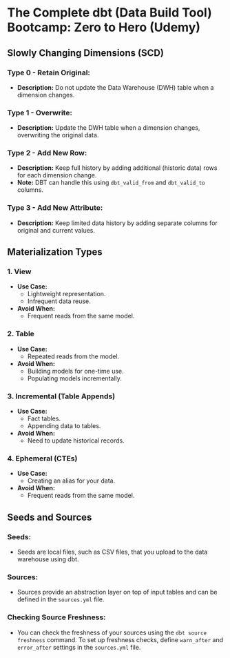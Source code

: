 # The Complete dbt (Data Build Tool) Bootcamp: Zero to Hero (Udemy)

## Slowly Changing Dimensions (SCD)

### Type 0 - Retain Original:
- **Description:** Do not update the Data Warehouse (DWH) table when a dimension changes.

### Type 1 - Overwrite:
- **Description:** Update the DWH table when a dimension changes, overwriting the original data.

### Type 2 - Add New Row:
- **Description:** Keep full history by adding additional (historic data) rows for each dimension change.
- **Note:** DBT can handle this using `dbt_valid_from` and `dbt_valid_to` columns.

### Type 3 - Add New Attribute:
- **Description:** Keep limited data history by adding separate columns for original and current values.

## Materialization Types

### 1. View
- **Use Case:**
  - Lightweight representation.
  - Infrequent data reuse.
- **Avoid When:**
  - Frequent reads from the same model.

### 2. Table
- **Use Case:**
  - Repeated reads from the model.
- **Avoid When:**
  - Building models for one-time use.
  - Populating models incrementally.

### 3. Incremental (Table Appends)
- **Use Case:**
  - Fact tables.
  - Appending data to tables.
- **Avoid When:**
  - Need to update historical records.

### 4. Ephemeral (CTEs)
- **Use Case:**
  - Creating an alias for your data.
- **Avoid When:**
  - Frequent reads from the same model.

## Seeds and Sources

### Seeds:
- Seeds are local files, such as CSV files, that you upload to the data warehouse using dbt.

### Sources:
- Sources provide an abstraction layer on top of input tables and can be defined in the `sources.yml` file.

### Checking Source Freshness:
- You can check the freshness of your sources using the `dbt source freshness` command. To set up freshness checks, define `warn_after` and `error_after` settings in the `sources.yml` file.
